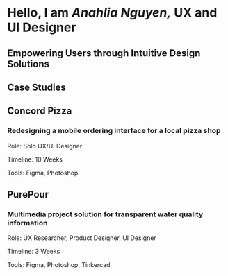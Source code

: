 # Hello, I am *Anahlia Nguyen,* UX and UI Designer
## Empowering Users through Intuitive Design Solutions 

## Case Studies 

## Concord Pizza 
### Redesigning a mobile ordering interface for a local pizza shop

Role: Solo UX/UI Designer

Timeline: 10 Weeks
        
Tools: Figma, Photoshop

## PurePour
### Multimedia project solution for transparent water quality information

 Role: UX Researcher, Product Designer, UI Designer
      
 Timeline: 3 Weeks
        
Tools: Figma, Photoshop, Tinkercad